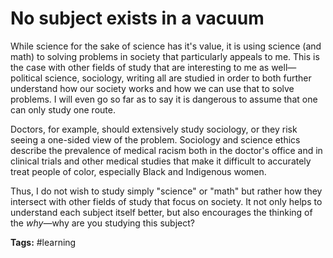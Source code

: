 # No subject exists in a vacuum
While science for the sake of science has it's value, it is using science (and math) to solving problems in society that particularly appeals to me. This is the case with other fields of study that are interesting to me as well—political science, sociology, writing all are studied in order to both further understand how our society works and how we can use that to solve problems. I will even go so far as to say it is dangerous to assume that one can only study one route.

Doctors, for example, should extensively study sociology, or they risk seeing a one-sided view of the problem. Sociology and science ethics describe the prevalence of medical racism both in the doctor's office and in clinical trials and other medical studies that make it difficult to accurately treat people of color, especially Black and Indigenous women. 

Thus, I do not wish to study simply "science" or "math" but rather how they intersect with other fields of study that focus on society. It not only helps to understand each subject itself better, but also encourages the thinking of the *why*—why are you studying this subject?

**Tags:** #learning